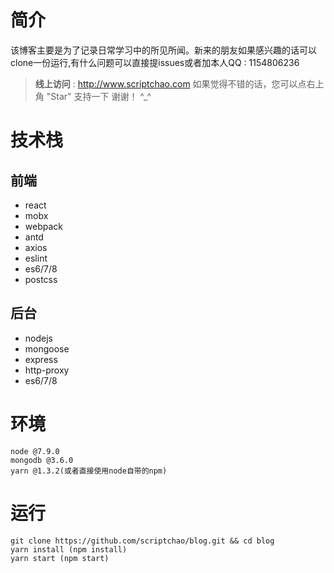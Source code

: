 # 简介
该博客主要是为了记录日常学习中的所见所闻。新来的朋友如果感兴趣的话可以clone一份运行,有什么问题可以直接提issues或者加本人QQ : 1154806236
> **线上访问** : http://www.scriptchao.com 如果觉得不错的话，您可以点右上角 "Star" 支持一下 谢谢！ ^_^
# 技术栈
## 前端
- react
- mobx
- webpack
- antd
- axios
- eslint
- es6/7/8
- postcss

## 后台
- nodejs
- mongoose
- express
- http-proxy
- es6/7/8

# 环境
```
node @7.9.0
mongodb @3.6.0
yarn @1.3.2(或者直接使用node自带的npm)
```
# 运行 
```
git clone https://github.com/scriptchao/blog.git && cd blog
yarn install (npm install)
yarn start (npm start)
```
